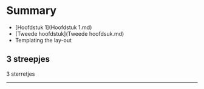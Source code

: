 # Summary

* [Hoofdstuk 1](Hoofdstuk 1.md)
* [Tweede hoofdstuk](Tweede hoofdsuk.md)
* Templating the lay-out

3 streepjes
---

3 sterretjes
***




